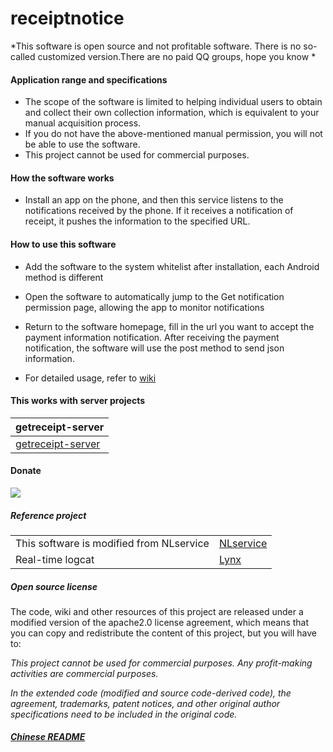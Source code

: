 # receiptnotice

*This software is open source and not profitable software. There is no so-called customized version.There are no paid QQ groups, hope you know
*



#### Application range and specifications
- The scope of the software is limited to helping individual users to obtain and collect their own collection information, which is equivalent to your manual acquisition process.
- If you do not have the above-mentioned manual permission, you will not be able to use the software.
- This project cannot be used for commercial purposes.

#### How the software works

- Install an app on the phone, and then this service listens to the notifications received by the phone. If it receives a notification of receipt, it pushes the information to the specified URL.

#### How to use this software

- Add the software to the system whitelist after installation, each Android method is different

- Open the software to automatically jump to the Get notification permission page, allowing the app to monitor notifications

- Return to the software homepage, fill in the url you want to accept the payment information notification. After receiving the payment notification, the software will use the post method to send json information.

- For detailed usage, refer to [wiki](https://github.com/WeihuaGu/receiptnotice/wiki)

#### This works with server projects

| getreceipt-server |
|:-|
| [getreceipt-server](https://github.com/WeihuaGu/getreceipt-server) |

#### Donate
[![](https://img.shields.io/badge/%E6%8D%90%E5%8A%A9-%E6%94%AF%E4%BB%98%E5%AE%9D%7C%E5%BE%AE%E4%BF%A1%7C%E4%BA%91%E9%97%AA%E4%BB%98%7CPayPal-green.svg)](https://donatetome.netlify.app/)


##### Reference project
| ||
|-|-|
| This software is modified from NLservice | [NLservice](https://github.com/WHD597312/NLservice) |
| Real-time logcat | [Lynx](https://github.com/pedrovgs/Lynx) |

##### Open source license
The code, wiki and other resources of this project are released under a modified version of the apache2.0 license agreement, which means that you can copy and redistribute the content of this project, but you will have to:

*This project cannot be used for commercial purposes. Any profit-making activities are commercial purposes.*

*In the extended code (modified and source code-derived code), the agreement, trademarks, patent notices, and other original author specifications need to be included in the original code.*

##### [Chinese README](https://github.com/WeihuaGu/receiptnotice/blob/master/README-zh.md)
